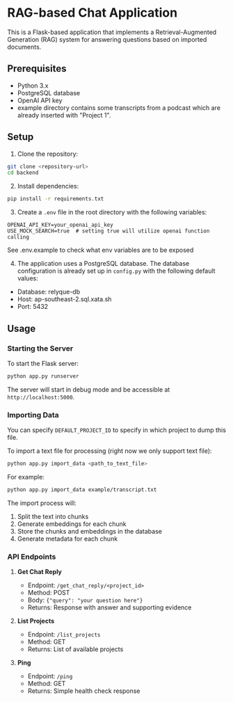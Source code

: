 # RAG-based Chat Application

This is a Flask-based application that implements a Retrieval-Augmented Generation (RAG) system for answering questions based on imported documents.

## Prerequisites

- Python 3.x
- PostgreSQL database
- OpenAI API key
- example directory contains some transcripts from a podcast which are already inserted with "Project 1".

## Setup

1. Clone the repository:
```bash
git clone <repository-url>
cd backend
```

2. Install dependencies:
```bash
pip install -r requirements.txt
```

3. Create a `.env` file in the root directory with the following variables:
```
OPENAI_API_KEY=your_openai_api_key
USE_MOCK_SEARCH=true  # setting true will utilize openai function calling
```
See .env.example to check what env variables are to be exposed

4. The application uses a PostgreSQL database. The database configuration is already set up in `config.py` with the following default values:
- Database: relyque-db
- Host: ap-southeast-2.sql.xata.sh
- Port: 5432

## Usage

### Starting the Server

To start the Flask server:
```bash
python app.py runserver
```

The server will start in debug mode and be accessible at `http://localhost:5000`.

### Importing Data
You can specify `DEFAULT_PROJECT_ID` to specify in which project to dump this file.

To import a text file for processing (right now we only support text file):
```bash
python app.py import_data <path_to_text_file>
```

For example:
```bash
python app.py import_data example/transcript.txt
```

The import process will:
1. Split the text into chunks
2. Generate embeddings for each chunk
3. Store the chunks and embeddings in the database
4. Generate metadata for each chunk

### API Endpoints

1. **Get Chat Reply**
   - Endpoint: `/get_chat_reply/<project_id>`
   - Method: POST
   - Body: `{"query": "your question here"}`
   - Returns: Response with answer and supporting evidence

2. **List Projects**
   - Endpoint: `/list_projects`
   - Method: GET
   - Returns: List of available projects

3. **Ping**
   - Endpoint: `/ping`
   - Method: GET
   - Returns: Simple health check response


